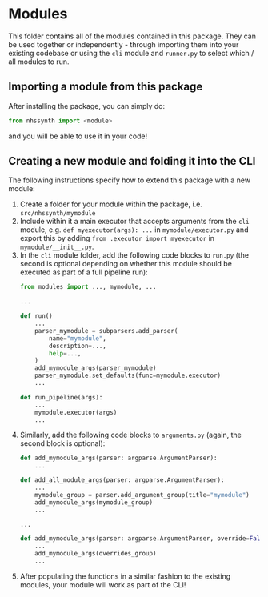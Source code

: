 # Modules

This folder contains all of the modules contained in this package. They can be used together or independently - through importing them into your existing codebase or using the `cli` module and `runner.py` to select which / all modules to run.

## Importing a module from this package

After installing the package, you can simply do:
```python
from nhssynth import <module>
```
and you will be able to use it in your code!

## Creating a new module and folding it into the CLI

The following instructions specify how to extend this package with a new module:

1. Create a folder for your module within the package, i.e. `src/nhssynth/mymodule`
2. Include within it a main executor that accepts arguments from the `cli` module, e.g. `def myexecutor(args): ...` in `mymodule/executor.py` and export this by adding `from .executor import myexecutor` in `mymodule/__init__.py`.
3. In the `cli` module folder, add the following code blocks to `run.py` (the second is optional depending on whether this module should be executed as part of a full pipeline run):
    ```python
    from modules import ..., mymodule, ...

    ...

    def run()
        ...
        parser_mymodule = subparsers.add_parser(
            name="mymodule",
            description=...,
            help=...,
        )
        add_mymodule_args(parser_mymodule)
        parser_mymodule.set_defaults(func=mymodule.executor)
        ...
    ```
    ```python
    def run_pipeline(args):
        ...
        mymodule.executor(args)
        ...
    ```
4. Similarly, add the following code blocks to `arguments.py` (again, the second block is optional):
    ```python
    def add_mymodule_args(parser: argparse.ArgumentParser):
        ...
    ```
    ```python
    def add_all_module_args(parser: argparse.ArgumentParser):
        ...
        mymodule_group = parser.add_argument_group(title="mymodule")
        add_mymodule_args(mymodule_group)
        ...

    ...

    def add_mymodule_args(parser: argparse.ArgumentParser, override=False):
        ...
        add_mymodule_args(overrides_group)
        ...
    ```
5. After populating the functions in a similar fashion to the existing modules, your module will work as part of the CLI!

